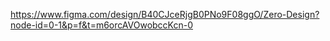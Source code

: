https://www.figma.com/design/B40CJceRjgB0PNo9F08ggO/Zero-Design?node-id=0-1&p=f&t=m6orcAVOwobccKcn-0